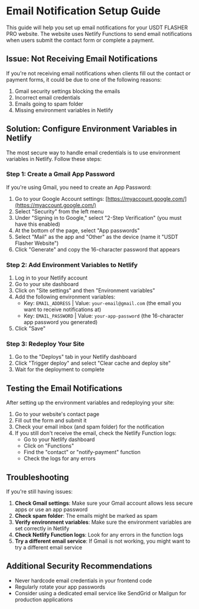 # Email Notification Setup Guide

This guide will help you set up email notifications for your USDT FLASHER PRO website. The website uses Netlify Functions to send email notifications when users submit the contact form or complete a payment.

## Issue: Not Receiving Email Notifications

If you're not receiving email notifications when clients fill out the contact or payment forms, it could be due to one of the following reasons:

1. Gmail security settings blocking the emails
2. Incorrect email credentials
3. Emails going to spam folder
4. Missing environment variables in Netlify

## Solution: Configure Environment Variables in Netlify

The most secure way to handle email credentials is to use environment variables in Netlify. Follow these steps:

### Step 1: Create a Gmail App Password

If you're using Gmail, you need to create an App Password:

1. Go to your Google Account settings: [https://myaccount.google.com/](https://myaccount.google.com/)
2. Select "Security" from the left menu
3. Under "Signing in to Google," select "2-Step Verification" (you must have this enabled)
4. At the bottom of the page, select "App passwords"
5. Select "Mail" as the app and "Other" as the device (name it "USDT Flasher Website")
6. Click "Generate" and copy the 16-character password that appears

### Step 2: Add Environment Variables to Netlify

1. Log in to your Netlify account
2. Go to your site dashboard
3. Click on "Site settings" and then "Environment variables"
4. Add the following environment variables:
   - Key: `EMAIL_ADDRESS` | Value: `your-email@gmail.com` (the email you want to receive notifications at)
   - Key: `EMAIL_PASSWORD` | Value: `your-app-password` (the 16-character app password you generated)
5. Click "Save"

### Step 3: Redeploy Your Site

1. Go to the "Deploys" tab in your Netlify dashboard
2. Click "Trigger deploy" and select "Clear cache and deploy site"
3. Wait for the deployment to complete

## Testing the Email Notifications

After setting up the environment variables and redeploying your site:

1. Go to your website's contact page
2. Fill out the form and submit it
3. Check your email inbox (and spam folder) for the notification
4. If you still don't receive the email, check the Netlify Function logs:
   - Go to your Netlify dashboard
   - Click on "Functions"
   - Find the "contact" or "notify-payment" function
   - Check the logs for any errors

## Troubleshooting

If you're still having issues:

1. **Check Gmail settings**: Make sure your Gmail account allows less secure apps or use an app password
2. **Check spam folder**: The emails might be marked as spam
3. **Verify environment variables**: Make sure the environment variables are set correctly in Netlify
4. **Check Netlify Function logs**: Look for any errors in the function logs
5. **Try a different email service**: If Gmail is not working, you might want to try a different email service

## Additional Security Recommendations

- Never hardcode email credentials in your frontend code
- Regularly rotate your app passwords
- Consider using a dedicated email service like SendGrid or Mailgun for production applications
